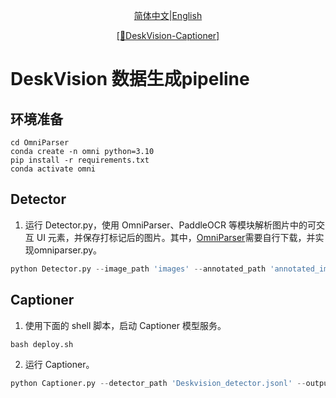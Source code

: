 <p align="center">
<a href="./README.zh.md">简体中文</a>|<a href="./README.md">English</a>
</p>  

<div align="center">

[\[🤗DeskVision-Captioner\]](https://huggingface.co/DanHuang/DeskVision-Captioner/tree/main)

</div>

# DeskVision 数据生成pipeline
## 环境准备
```shell
cd OmniParser
conda create -n omni python=3.10
pip install -r requirements.txt
conda activate omni
```

## Detector
1. 运行 Detector.py，使用 OmniParser、PaddleOCR 等模块解析图片中的可交互 UI 元素，并保存打标记后的图片。其中，[OmniParser](https://github.com/microsoft/OmniParser)需要自行下载，并实现omniparser.py。
```python
python Detector.py --image_path 'images' --annotated_path 'annotated_images' --output_file 'Deskvision_detector.jsonl'
```

## Captioner
1. 使用下面的 shell 脚本，启动 Captioner 模型服务。
```shell
bash deploy.sh
```
2. 运行 Captioner。
```python
python Captioner.py --detector_path 'Deskvision_detector.jsonl' --output_file 'Deskvision.jsonl'
```